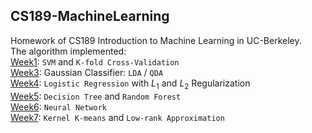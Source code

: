 ## CS189-MachineLearning
Homework of CS189 Introduction to Machine Learning in UC-Berkeley.  
The algorithm implemented:  
[Week1](https://github.com/ZhihaoXu/CS189-MachineLearning/tree/master/homework/hw1): `SVM` and `K-fold Cross-Validation`  
[Week3](https://github.com/ZhihaoXu/CS189-MachineLearning/tree/master/homework/hw3): Gaussian Classifier: `LDA` / `QDA`  
[Week4](https://github.com/ZhihaoXu/CS189-MachineLearning/tree/master/homework/hw4): `Logistic Regression` with $L_1$ and $L_2$ Regularization  
[Week5](https://github.com/ZhihaoXu/CS189-MachineLearning/tree/master/homework/hw5): `Decision Tree` and `Random Forest`  
[Week6](https://github.com/ZhihaoXu/CS189-MachineLearning/tree/master/homework/cs189_hw6): `Neural Network`  
[Week7](https://github.com/ZhihaoXu/CS189-MachineLearning/tree/master/homework/hw5): `Kernel K-means` and `Low-rank Approximation`  
